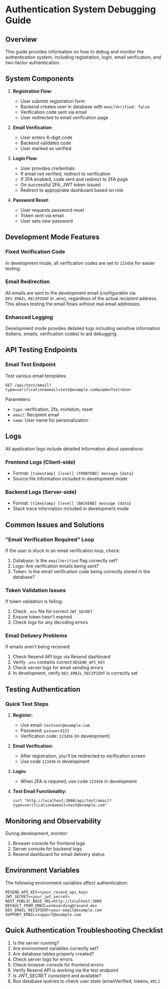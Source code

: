 # Authentication System Debugging Guide

## Overview

This guide provides information on how to debug and monitor the authentication system, including registration, login, email verification, and two-factor authentication.

## System Components

1. **Registration Flow**:
   - User submits registration form
   - Backend creates user in database with `emailVerified: false`
   - Verification code sent via email
   - User redirected to email verification page

2. **Email Verification**:
   - User enters 6-digit code
   - Backend validates code
   - User marked as verified

3. **Login Flow**:
   - User provides credentials
   - If email not verified, redirect to verification
   - If 2FA enabled, code sent and redirect to 2FA page
   - On successful 2FA, JWT token issued
   - Redirect to appropriate dashboard based on role

4. **Password Reset**:
   - User requests password reset
   - Token sent via email
   - User sets new password

## Development Mode Features

### Fixed Verification Code
In development mode, all verification codes are set to `123456` for easier testing.

### Email Redirection
All emails are sent to the development email (configurable via `DEV_EMAIL_RECIPIENT` in .env), regardless of the actual recipient address. This allows testing the email flows without real email addresses.

### Enhanced Logging
Development mode provides detailed logs including sensitive information (tokens, emails, verification codes) to aid debugging.

## API Testing Endpoints

### Email Test Endpoint
Test various email templates:

```
GET /api/test/email?type=verification&email=test@example.com&name=Test+User
```

Parameters:
- `type`: verification, 2fa, invitation, reset
- `email`: Recipient email
- `name`: User name for personalization

## Logs

All application logs include detailed information about operations:

### Frontend Logs (Client-side)
- Format: `[timestamp] [level] [FRONTEND] message {data}`
- Source file information included in development mode

### Backend Logs (Server-side)
- Format: `[timestamp] [level] [BACKEND] message {data}`
- Stack trace information included in development mode

## Common Issues and Solutions

### "Email Verification Required" Loop
If the user is stuck in an email verification loop, check:
1. Database: Is the `emailVerified` flag correctly set?
2. Logs: Are verification emails being sent?
3. Token: Is the email verification code being correctly stored in the database?

### Token Validation Issues
If token validation is failing:
1. Check `.env` file for correct `JWT_SECRET`
2. Ensure token hasn't expired
3. Check logs for any decoding errors

### Email Delivery Problems
If emails aren't being received:
1. Check Resend API logs via Resend dashboard
2. Verify `.env` contains correct `RESEND_API_KEY`
3. Check server logs for email sending errors
4. In development, verify `DEV_EMAIL_RECIPIENT` is correctly set

## Testing Authentication

### Quick Test Steps

1. **Register:**
   - Use email: `testuser@example.com`
   - Password: `password123`
   - Verification code: `123456` (in development)

2. **Email Verification:**
   - After registration, you'll be redirected to verification screen
   - Use code `123456` in development

3. **Login:**
   - When 2FA is required, use code `123456` in development
   
4. **Test Email Functionality:**
   ```
   curl "http://localhost:3000/api/test/email?type=verification&email=test@example.com"
   ```

## Monitoring and Observability

During development, monitor:
1. Browser console for frontend logs
2. Server console for backend logs
3. Resend dashboard for email delivery status

## Environment Variables

The following environment variables affect authentication:

```
RESEND_API_KEY=<your_resend_api_key>
JWT_SECRET=<your_jwt_secret>
NEXT_PUBLIC_BASE_URL=http://localhost:3000
DEFAULT_FROM_EMAIL=onboarding@resend.dev
DEV_EMAIL_RECIPIENT=your-email@example.com
SUPPORT_EMAIL=support@example.com
```

## Quick Authentication Troubleshooting Checklist

1. Is the server running?
2. Are environment variables correctly set?
3. Are database tables properly created?
4. Check server logs for errors
5. Check browser console for frontend errors
6. Verify Resend API is working via the test endpoint
7. Is JWT_SECRET consistent and available?
8. Run database queries to check user state (emailVerified, tokens, etc.) 
